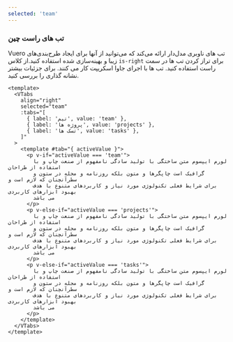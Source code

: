 ```yaml
---
selected: 'team'
---
```


### تب های راست چین

Vuero تب های ناوبری مدل‌دار ارائه می‌کند که می‌توانید از آنها برای ایجاد طرح‌بندی‌های زیبا و بهینه‌سازی شده استفاده کنید.از کلاس `is-right` برای تراز کردن تب ها در سمت راست استفاده کنید. تب ها با اجرای جاوا اسکریپت کار می کنند.
برای جزئیات بیشتر نشانه گذاری را بررسی کنید.

<!--code-->

```vue
<template>
  <VTabs
    align="right"
    selected="team"
    :tabs="[
      { label: 'تیم', value: 'team' },
      { label: 'پروژه ها', value: 'projects' },
      { label: 'تسک ها', value: 'tasks' },
    ]"
  >
    <template #tab="{ activeValue }">
      <p v-if="activeValue === 'team'">
        لورم ایپسوم متن ساختگی با تولید سادگی نامفهوم از صنعت چاپ و با استفاده از طراحان
        گرافیک است چاپگرها و متون بلکه روزنامه و مجله در ستون و سطرآنچنان که لازم است و
        برای شرایط فعلی تکنولوژی مورد نیاز و کاربردهای متنوع با هدف بهبود ابزارهای کاربردی
        می باشد
      </p>
      <p v-else-if="activeValue === 'projects'">
        لورم ایپسوم متن ساختگی با تولید سادگی نامفهوم از صنعت چاپ و با استفاده از طراحان
        گرافیک است چاپگرها و متون بلکه روزنامه و مجله در ستون و سطرآنچنان که لازم است و
        برای شرایط فعلی تکنولوژی مورد نیاز و کاربردهای متنوع با هدف بهبود ابزارهای کاربردی
        می باشد
      </p>
      <p v-else-if="activeValue === 'tasks'">
        لورم ایپسوم متن ساختگی با تولید سادگی نامفهوم از صنعت چاپ و با استفاده از طراحان
        گرافیک است چاپگرها و متون بلکه روزنامه و مجله در ستون و سطرآنچنان که لازم است و
        برای شرایط فعلی تکنولوژی مورد نیاز و کاربردهای متنوع با هدف بهبود ابزارهای کاربردی
        می باشد
      </p>
    </template>
  </VTabs>
</template>
```

<!--/code-->

<!--example-->

<VTabs align="right" selected="team" :tabs="[{ label: 'تیم', value: 'team' },{ label: 'پروژه ها', value: 'projects' },{ label: 'تسک ها', value: 'tasks' }]">
  <template #tab="{ activeValue }">
    <p v-if="activeValue === 'team'">
لورم ایپسوم متن ساختگی با تولید سادگی نامفهوم از صنعت چاپ و با استفاده از طراحان گرافیک است چاپگرها و متون بلکه روزنامه و مجله در ستون و سطرآنچنان که لازم است و برای شرایط فعلی تکنولوژی مورد نیاز و کاربردهای متنوع با هدف بهبود ابزارهای کاربردی می باشد
    </p>
    <p v-else-if="activeValue === 'projects'">
لورم ایپسوم متن ساختگی با تولید سادگی نامفهوم از صنعت چاپ و با استفاده از طراحان گرافیک است چاپگرها و متون بلکه روزنامه و مجله در ستون و سطرآنچنان که لازم است و برای شرایط فعلی تکنولوژی مورد نیاز و کاربردهای متنوع با هدف بهبود ابزارهای کاربردی می باشد
    </p>
    <p v-else-if="activeValue === 'tasks'">
لورم ایپسوم متن ساختگی با تولید سادگی نامفهوم از صنعت چاپ و با استفاده از طراحان گرافیک است چاپگرها و متون بلکه روزنامه و مجله در ستون و سطرآنچنان که لازم است و برای شرایط فعلی تکنولوژی مورد نیاز و کاربردهای متنوع با هدف بهبود ابزارهای کاربردی می باشد
    </p>
  </template>
</VTabs>

<!--/example-->
